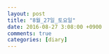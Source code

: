 ```yaml
---
layout: post
title: "8월_27일_토요일"
date: 2016-08-27 3:08:00 +0900
comments: true 
categories: [diary] 
---
```

